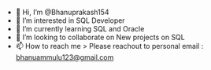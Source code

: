 - 👋 Hi, I’m @Bhanuprakash154
- 👀 I’m interested in SQL Developer
- 🌱 I’m currently learning SQL and Oracle
- 💞️ I’m looking to collaborate on New projects on SQL
- 📫 How to reach me > Please reachout to personal email : bhanuammulu123@gmail.com


<!---
Bhanuprakash154/Bhanuprakash154 is a ✨ special ✨ repository because its `README.md` (this file) appears on your GitHub profile.
You can click the Preview link to take a look at your changes.
--->
